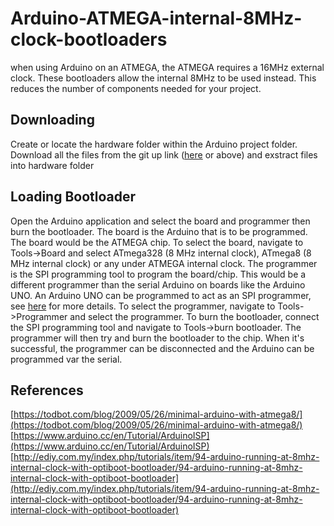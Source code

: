# Arduino-ATMEGA-internal-8MHz-clock-bootloaders
when using Arduino on an ATMEGA, the ATMEGA requires a 16MHz external clock. These bootloaders allow the internal 8MHz to be used instead. This reduces the number of components needed for your project.

## Downloading
Create or locate the hardware folder within the Arduino project folder.
Download all the files from the git up link ([here](https://github.com/tinkersprojects/Arduino-ATMEGA8-ATMEGA328P-internal-8MHz-clock-bootloaders) or above) and exstract files into hardware folder 

## Loading Bootloader
Open the Arduino application and select the board and programmer then burn the bootloader. 
The board is the Arduino that is to be programmed. The board would be the ATMEGA chip. To select the board, navigate to Tools->Board and select ATmega328 (8 MHz internal clock), ATmega8 (8 MHz internal clock) or any under ATMEGA internal clock.
The programmer is the SPI programming tool to program the board/chip. This would be a different programmer than the serial Arduino on boards like the Arduino UNO. An Arduino UNO can be programmed to act as an SPI programmer, see [here](https://www.arduino.cc/en/tutorial/arduinoISP) for more details. To select the programmer, navigate to Tools->Programmer and select the programmer.
To burn the bootloader, connect the SPI programming tool and navigate to Tools->burn bootloader. The programmer will then try and burn the bootloader to the chip. When it's successful, the programmer can be disconnected and the Arduino can be programmed var the serial. 

## References
[https://todbot.com/blog/2009/05/26/minimal-arduino-with-atmega8/](https://todbot.com/blog/2009/05/26/minimal-arduino-with-atmega8/)
[https://www.arduino.cc/en/Tutorial/ArduinoISP](https://www.arduino.cc/en/Tutorial/ArduinoISP)
[http://ediy.com.my/index.php/tutorials/item/94-arduino-running-at-8mhz-internal-clock-with-optiboot-bootloader/94-arduino-running-at-8mhz-internal-clock-with-optiboot-bootloader](http://ediy.com.my/index.php/tutorials/item/94-arduino-running-at-8mhz-internal-clock-with-optiboot-bootloader/94-arduino-running-at-8mhz-internal-clock-with-optiboot-bootloader)
